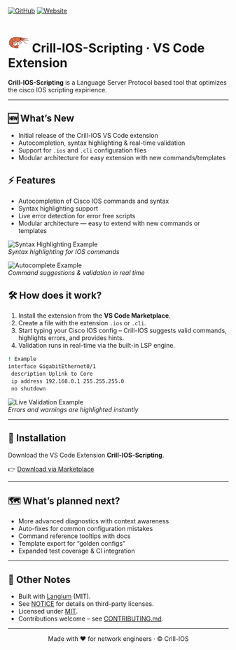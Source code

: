 [![GitHub](https://img.shields.io/badge/GitHub-Crill--IOS--Scripting-181717?logo=github)](https://github.com/Crill-IOS/Crill-IOS-Scripting)
[![Website](https://img.shields.io/badge/Website-crillios.com-1e90ff?logo=google-chrome&logoColor=white)](https://crillios.com)


# <img src="logo_small.png" alt="Crill-IOS Logo" width="48"> Crill-IOS-Scripting · VS Code Extension

**Crill-IOS-Scripting** is a Language Server Protocol based tool that optimizes the cisco IOS scripting expirience. 

---

## 🆕 What’s New
- Initial release of the Crill-IOS VS Code extension  
- Autocompletion, syntax highlighting & real-time validation  
- Support for `.ios` and `.cli` configuration files  
- Modular architecture for easy extension with new commands/templates  


## ⚡ Features
- Autocompletion of Cisco IOS commands and syntax   
- Syntax highlighting support  
- Live error detection for error free scripts  
- Modular architecture — easy to extend with new commands or templates 

![Syntax Highlighting Example](screenshots/highlighting.png)  
*Syntax highlighting for IOS commands*  

![Autocomplete Example](screenshots/autocomplete.png)  
*Command suggestions & validation in real time*  


## 🛠 How does it work?
1. Install the extension from the **VS Code Marketplace**.  
2. Create a file with the extension `.ios` or `.cli`.  
3. Start typing your Cisco IOS config – Crill-IOS suggests valid commands, highlights errors, and provides hints.  
4. Validation runs in real-time via the built-in LSP engine.  

```bash
! Example
interface GigabitEthernet0/1
 description Uplink to Core
 ip address 192.168.0.1 255.255.255.0
 no shutdown
```

![Live Validation Example](screenshots/validation.png)  
*Errors and warnings are highlighted instantly*  

---

## 🚀 Installation
Download the VS Code Extension **Crill-IOS-Scripting**.  

👉 [Download via Marketplace](LINK-HERE)  

---

## 🗺 What’s planned next?
- More advanced diagnostics with context awareness  
- Auto-fixes for common configuration mistakes  
- Command reference tooltips with docs  
- Template export for “golden configs”  
- Expanded test coverage & CI integration  

---

## 📌 Other Notes
- Built with [Langium](https://github.com/langium/langium) (MIT).  
- See [NOTICE](NOTICE) for details on third-party licenses.  
- Licensed under [MIT](LICENSE).  
- Contributions welcome – see [CONTRIBUTING.md](CONTRIBUTING.md).  

---

<p align="center">
  Made with ❤️ for network engineers · © Crill-IOS
</p>
